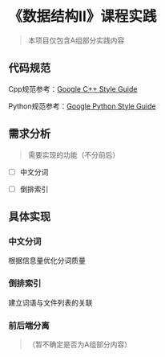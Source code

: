 # 《数据结构Ⅱ》课程实践

> 本项目仅包含A组部分实践内容


## 代码规范

Cpp规范参考：[Google C++ Style Guide](https://google.github.io/styleguide/cppguide.html)

Python规范参考：[Google Python Style Guide](https://google.github.io/styleguide/pyguide.html)


## 需求分析

> 需要实现的功能（不分前后）

+ [ ] 中文分词
+ [ ] 倒排索引


## 具体实现

### 中文分词

根据信息量优化分词质量

### 倒排索引

建立词语与文件列表的关联

### 前后端分离

> （暂不确定是否为A组部分内容）
